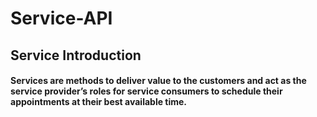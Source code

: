 # Service-API

## Service Introduction

#### Services are methods to deliver value to the customers and act as the service provider’s roles for service consumers to schedule their appointments at their best available time.











